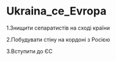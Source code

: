 Ukraina_ce_Evropa
=================
1.Знищити сепаратистів на сході країни

2.Побудувати стіну на кордоні з Росією

3.Вступити до ЄС
